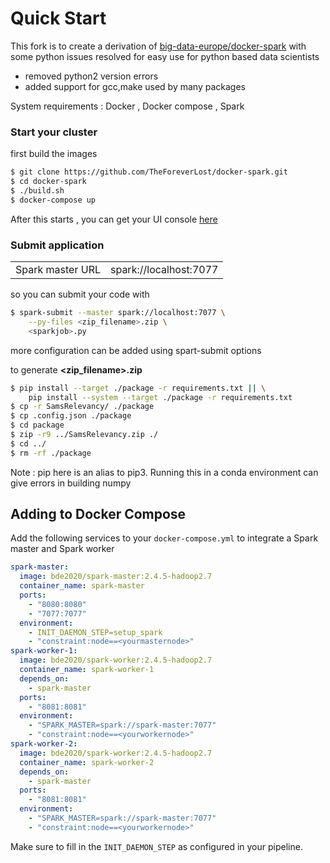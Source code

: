 # Quick Start

This fork is to create a derivation of [big-data-europe/docker-spark](https://github.com/big-data-europe/docker-spark) with some python issues resolved for easy use for python based data scientists

- removed python2 version errors
- added support for gcc,make used by many packages

System requirements  : Docker , Docker compose , Spark

### Start your cluster

first build the images

```bash
$ git clone https://github.com/TheForeverLost/docker-spark.git
$ cd docker-spark
$ ./build.sh
$ docker-compose up
```

After this starts , you can get your UI console [here](http://localhost:8080) 

### Submit application

<table>
    <tr>
        <td>Spark master URL</td>
        <td>spark://localhost:7077</td>
    </tr>
</table>

so you can submit your code with 

```bash
$ spark-submit --master spark://localhost:7077 \
	--py-files <zip_filename>.zip \
	<sparkjob>.py
```

more configuration can be added using spart-submit options

to generate **<zip_filename>.zip**

```bash
$ pip install --target ./package -r requirements.txt || \
    pip install --system --target ./package -r requirements.txt
$ cp -r SamsRelevancy/ ./package
$ cp .config.json ./package
$ cd package
$ zip -r9 ../SamsRelevancy.zip ./
$ cd ../
$ rm -rf ./package
```

Note : pip here is an alias to pip3. Running this in a conda environment can give errors in building numpy

## Adding to Docker Compose

Add the following services to your `docker-compose.yml` to integrate a Spark master and Spark worker
```yml
spark-master:
  image: bde2020/spark-master:2.4.5-hadoop2.7
  container_name: spark-master
  ports:
    - "8080:8080"
    - "7077:7077"
  environment:
    - INIT_DAEMON_STEP=setup_spark
    - "constraint:node==<yourmasternode>"
spark-worker-1:
  image: bde2020/spark-worker:2.4.5-hadoop2.7
  container_name: spark-worker-1
  depends_on:
    - spark-master
  ports:
    - "8081:8081"
  environment:
    - "SPARK_MASTER=spark://spark-master:7077"
    - "constraint:node==<yourworkernode>"
spark-worker-2:
  image: bde2020/spark-worker:2.4.5-hadoop2.7
  container_name: spark-worker-2
  depends_on:
    - spark-master
  ports:
    - "8081:8081"
  environment:
    - "SPARK_MASTER=spark://spark-master:7077"
    - "constraint:node==<yourworkernode>"  
```
Make sure to fill in the `INIT_DAEMON_STEP` as configured in your pipeline.


